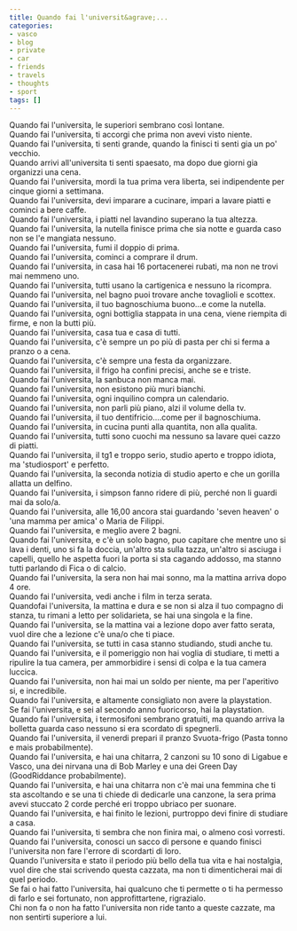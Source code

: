 ```yaml
---
title: Quando fai l'universit&agrave;...
categories:
- vasco
- blog
- private
- car
- friends
- travels
- thoughts
- sport
tags: []
---
```

Quando fai l'universita, le superiori sembrano così lontane.  
Quando fai l'universita, ti accorgi che prima non avevi visto niente.  
Quando fai l'universita, ti senti grande, quando la finisci ti senti gia un
po' vecchio.  
Quando arrivi all'universita ti senti spaesato, ma dopo due giorni gia
organizzi una cena.  
Quando fai l'universita, mordi la tua prima vera liberta, sei indipendente per
cinque giorni a settimana.  
Quando fai l'universita, devi imparare a cucinare, impari a lavare piatti e
cominci a bere caffe.  
Quando fai l'universita, i piatti nel lavandino superano la tua altezza.  
Quando fai l'universita, la nutella finisce prima che sia notte e guarda caso
non se l'e mangiata nessuno.  
Quando fai l'universita, fumi il doppio di prima.  
Quando fai l'universita, cominci a comprare il drum.  
Quando fai l'universita, in casa hai 16 portacenerei rubati, ma non ne trovi
mai nemmeno uno.  
Quando fai l'universita, tutti usano la cartigenica e nessuno la ricompra.  
Quando fai l'universita, nel bagno puoi trovare anche tovaglioli e scottex.  
Quando fai l'universita, il tuo bagnoschiuma buono...e come la nutella.  
Quando fai l'universita, ogni bottiglia stappata in una cena, viene riempita
di firme, e non la butti più.  
Quando fai l'universita, casa tua e casa di tutti.  
Quando fai l'universita, c'è sempre un po più di pasta per chi si ferma a
pranzo o a cena.  
Quando fai l'universita, c'è sempre una festa da organizzare.  
Quando fai l'universita, il frigo ha confini precisi, anche se e triste.  
Quando fai l'universita, la sanbuca non manca mai.  
Quando fai l'universita, non esistono più muri bianchi.  
Quando fai l'universita, ogni inquilino compra un calendario.  
Quando fai l'universita, non parli più piano, alzi il volume della tv.  
Quando fai l'universita, il tuo dentifricio....come per il bagnoschiuma.  
Quando fai l'universita, in cucina punti alla quantita, non alla qualita.  
Quando fai l'universita, tutti sono cuochi ma nessuno sa lavare quei cazzo di
piatti.  
Quando fai l'universita, il tg1 e troppo serio, studio aperto e troppo idiota,
ma 'studiosport' e perfetto.  
Quando fai l'universita, la seconda notizia di studio aperto e che un gorilla
allatta un delfino.  
Quando fai l'universita, i simpson fanno ridere di più, perché non li guardi
mai da solo/a.  
Quando fai l'universita, alle 16,00 ancora stai guardando 'seven heaven' o
'una mamma per amica' o Maria de Filippi.  
Quando fai l'universita, e meglio avere 2 bagni.  
Quando fai l'universita, e c'è un solo bagno, puo capitare che mentre uno si
lava i denti, uno si fa la doccia, un'altro sta sulla tazza, un'altro si
asciuga i capelli, quello he aspetta fuori la porta si sta cagando addosso, ma
stanno tutti parlando di Fica o di calcio.  
Quando fai l'universita, la sera non hai mai sonno, ma la mattina arriva dopo
4 ore.  
Quando fai l'universita, vedi anche i film in terza serata.  
Quandofai l'universita, la mattina e dura e se non si alza il tuo compagno di
stanza, tu rimani a letto per solidarieta, se hai una singola e la fine.  
Quando fai l'universita, se la mattina vai a lezione dopo aver fatto serata,
vuol dire che a lezione c'è una/o che ti piace.  
Quando fai l'universita, se tutti in casa stanno studiando, studi anche tu.  
Quando fai l'universita, e il pomeriggio non hai voglia di studiare, ti metti
a ripulire la tua camera, per ammorbidire i sensi di colpa e la tua camera
luccica.  
Quando fai l'universita, non hai mai un soldo per niente, ma per l'aperitivo
si, e incredibile.  
Quando fai l'universita, e altamente consigliato non avere la playstation.  
Se fai l'universita, e sei al secondo anno fuoricorso, hai la playstation.  
Quando fai l'universita, i termosifoni sembrano gratuiti, ma quando arriva la
bolletta guarda caso nessuno si era scordato di spegnerli.  
Quando fai l'universita, il venerdi prepari il pranzo Svuota-frigo (Pasta
tonno e mais probabilmente).  
Quando fai l'universita, e hai una chitarra, 2 canzoni su 10 sono di Ligabue e
Vasco, una dei nirvana una di Bob Marley e una dei Green Day (GoodRiddance
probabilmente).  
Quando fai l'universita, e hai una chitarra non c'è mai una femmina che ti sta
ascoltando e se una ti chiede di dedicarle una canzone, la sera prima avevi
stuccato 2 corde perché eri troppo ubriaco per suonare.  
Quando fai l'universita, e hai finito le lezioni, purtroppo devi finire di
studiare a casa.  
Quando fai l'universita, ti sembra che non finira mai, o almeno così vorresti.  
Quando fai l'universita, conosci un sacco di persone e quando finisci
l'universita non fare l'errore di scordarti di loro.  
Quando l'universita e stato il periodo più bello della tua vita e hai
nostalgia, vuol dire che stai scrivendo questa cazzata, ma non ti
dimenticherai mai di quel periodo.  
Se fai o hai fatto l'universita, hai qualcuno che ti permette o ti ha permesso
di farlo e sei fortunato, non approfittartene, rigrazialo.  
Chi non fa o non ha fatto l'universita non ride tanto a queste cazzate, ma non
sentirti superiore a lui.


